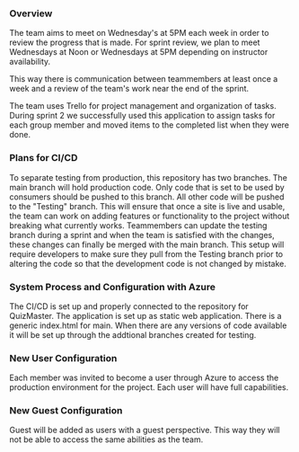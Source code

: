 ### Overview

The team aims to meet on Wednesday's at 5PM each week in order to review the progress that is made. For sprint review, we plan to meet Wednesdays at Noon or Wednesdays at 5PM depending on instructor availability.

This way there is communication between teammembers at least once a week and a review of the team's work near the end of the sprint. 

The team uses Trello for project management and organization of tasks. During sprint 2 we successfully used this application to assign tasks for each group member and moved items to the completed list when they were done.

### Plans for CI/CD

To separate testing from production, this repository has two branches. The main branch will hold production code. Only code that is set to be used by consumers should be pushed to this branch. All other code will be pushed to the "Testing" branch. This will ensure that once a site is live and usable, the team can work on adding features or functionality to the project without breaking what currently works. Teammembers can update the testing branch during a sprint and when the team is satisfied with the changes, these changes can finally be merged with the main branch. This setup will require developers to make sure they pull from the Testing branch prior to altering the code so that the development code is not changed by mistake.

### System Process and Configuration with Azure

The CI/CD is set up and properly connected to the repository for QuizMaster. The application is set up as static web application. There is a generic index.html for main. When there are any versions of code available it will be set up through the addtional branches created for testing. 

### New User Configuration

Each member was invited to become a user through Azure to access the production environment for the project. Each user will have full capabilities. 

### New Guest Configuration

Guest will be added as users with a guest perspective. This way they will not be able to access the same abilities as the team. 
